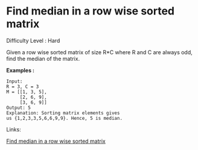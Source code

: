 # Find median in a row wise sorted matrix

Difficulty Level : Hard

Given a row wise sorted matrix of size R*C where R and C are always odd, find the median of the matrix.

**Examples :**

```
Input:
R = 3, C = 3
M = [[1, 3, 5], 
     [2, 6, 9], 
     [3, 6, 9]]
Output: 5
Explanation: Sorting matrix elements gives 
us {1,2,3,3,5,6,6,9,9}. Hence, 5 is median. 
```

Links:

[Find median in a row wise sorted matrix](https://www.geeksforgeeks.org/problems/median-in-a-row-wise-sorted-matrix1527/1)